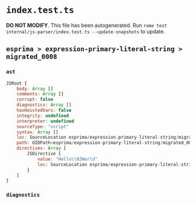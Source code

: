 # `index.test.ts`

**DO NOT MODIFY**. This file has been autogenerated. Run `rome test internal/js-parser/index.test.ts --update-snapshots` to update.

## `esprima > expression-primary-literal-string > migrated_0008`

### `ast`

```javascript
JSRoot {
	body: Array []
	comments: Array []
	corrupt: false
	diagnostics: Array []
	hasHoistedVars: false
	integrity: undefined
	interpreter: undefined
	sourceType: "script"
	syntax: Array []
	loc: SourceLocation esprima/expression-primary-literal-string/migrated_0008/input.js 1:0-1:15
	path: UIDPath<esprima/expression-primary-literal-string/migrated_0008/input.js>
	directives: Array [
		JSDirective {
			value: "Hello\\02World"
			loc: SourceLocation esprima/expression-primary-literal-string/migrated_0008/input.js 1:0-1:15
		}
	]
}
```

### `diagnostics`

```

```
